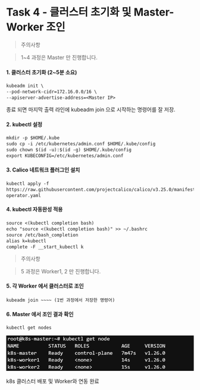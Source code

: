 # Task 4 - 클러스터 초기화 및 Master-Worker 조인

> 주의사항

> 1\~4 과정은 Master 만 진행합니다.

#### 1. 클러스터 초기화 (2\~5분 소요)

```
kubeadm init \
--pod-network-cidr=172.16.0.0/16 \
--apiserver-advertise-address=<Master IP>
```

종료 되면 마지막 출력 라인에 kubeadm join 으로 시작하는 명령어를 잘 저장.

#### 2. kubectl 설정

```
mkdir -p $HOME/.kube
sudo cp -i /etc/kubernetes/admin.conf $HOME/.kube/config
sudo chown $(id -u):$(id -g) $HOME/.kube/config
export KUBECONFIG=/etc/kubernetes/admin.conf
```

#### 3. Calico 네트워크 플러그인 설치

```
kubectl apply -f https://raw.githubusercontent.com/projectcalico/calico/v3.25.0/manifests/tigera-operator.yaml
```

#### 4. kubectl 자동완성 적용

```
source <(kubectl completion bash)
echo "source <(kubectl completion bash)" >> ~/.bashrc
source /etc/bash_completion
alias k=kubectl
complete -F __start_kubectl k
```

> 주의사항

> 5 과정은 Worker1, 2 만 진행합니다.

#### 5. 각 Worker 에서 클러스터로 조인

```
kubeadm join ~~~~ (1번 과정에서 저장한 명령어)
```

#### 6. Master 에서 조인 결과 확인

```
kubectl get nodes
```

![](../img/liT4-6.png)

k8s 클러스터 배포 및 Worker와 연동 완료
